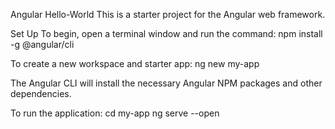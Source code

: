 Angular Hello-World
This is a starter project for the Angular web framework. 

Set Up
To begin, open a terminal window and run the command:
npm install -g @angular/cli

To create a new workspace and starter app:
ng new my-app

The Angular CLI will install the necessary Angular NPM packages and other dependencies. 

To run the application:
cd my-app
ng serve --open
